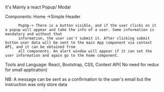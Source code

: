 It's Mainly a react Popup/ Modal

Components:
          Home ->Simple Header
          
          PopUp-> There is a button visible, and if the user clicks on it a popup will appear and take the info of a user. Some information is mandatory and without that
          information, the user can't submit it. After clicking submit button user data will be sent to the main App component via context API, and it can be obtained from
          all components. An alert window will appear if it can set the user information and again go to the home component.
          
Tools and Language: React, Bootstrap, CSS, Context API( No need for redux for small application)


NB: A message can be sent as a confirmation to the user's email but the instruction was only store data
